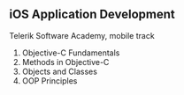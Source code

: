 ## iOS Application Development

Telerik Software Academy, mobile track

1. Objective-C Fundamentals
2. Methods in Objective-C
3. Objects and Classes
4. OOP Principles
